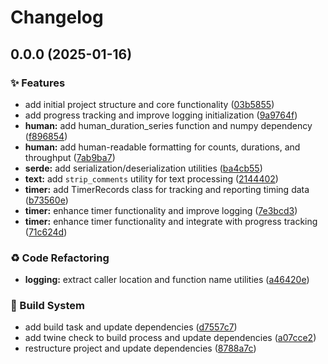 # Changelog

## 0.0.0 (2025-01-16)


### ✨ Features

* add initial project structure and core functionality ([03b5855](https://github.com/liblaf/grapes/commit/03b5855a860f269a10ebc471206979230fba5a13))
* add progress tracking and improve logging initialization ([9a9764f](https://github.com/liblaf/grapes/commit/9a9764f1a15d3dd98db0615d1d9dd8723d65bd1b))
* **human:** add human_duration_series function and numpy dependency ([f896854](https://github.com/liblaf/grapes/commit/f89685440683d5ff49fca0bb04a93cde66411381))
* **human:** add human-readable formatting for counts, durations, and throughput ([7ab9ba7](https://github.com/liblaf/grapes/commit/7ab9ba7c0ca089f187cf32f5e8b82be43961fcfe))
* **serde:** add serialization/deserialization utilities ([ba4cb55](https://github.com/liblaf/grapes/commit/ba4cb5506ff89af6859b635c84eae6b9a0bc61ea))
* **text:** add `strip_comments` utility for text processing ([2144402](https://github.com/liblaf/grapes/commit/2144402c77b7a264e6ed1fbb2c3324b9c02b07a2))
* **timer:** add TimerRecords class for tracking and reporting timing data ([b73560e](https://github.com/liblaf/grapes/commit/b73560e6922eb38f82214932a248ebb4c2c47edb))
* **timer:** enhance timer functionality and improve logging ([7e3bcd3](https://github.com/liblaf/grapes/commit/7e3bcd312bbe657c9faa1184a5d578e5ef1a064f))
* **timer:** enhance timer functionality and integrate with progress tracking ([71c624d](https://github.com/liblaf/grapes/commit/71c624df066e54372251938b595dd1a4fcaa6dee))


### ♻ Code Refactoring

* **logging:** extract caller location and function name utilities ([a46420e](https://github.com/liblaf/grapes/commit/a46420e8c075282c1fd6577e42f65d92968080b2))


### 👷 Build System

* add build task and update dependencies ([d7557c7](https://github.com/liblaf/grapes/commit/d7557c73178492bde5e51270a8a0b3756ed82d6d))
* add twine check to build process and update dependencies ([a07cce2](https://github.com/liblaf/grapes/commit/a07cce284b00e7ad178dc53cdf300636164d3c1a))
* restructure project and update dependencies ([8788a7c](https://github.com/liblaf/grapes/commit/8788a7c99b02aac2bcd6183c2bd7484a58fdf4b2))
